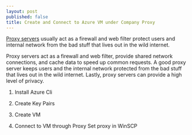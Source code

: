 ```yaml
---
layout: post
published: false
title: Create and Connect to Azure VM under Company Proxy
---
```

[Proxy servers](https://en.wikipedia.org/wiki/Proxy_server) usually act as a firewall and web filter protect users and internal network from the bad stuff that lives out in the wild internet. 

Proxy servers act as a firewall and web filter, provide shared network connections, and cache data to speed up common requests. A good proxy server keeps users and the internal network protected from the bad stuff that lives out in the wild internet. Lastly, proxy servers can provide a high level of privacy.

1. Install Azure Cli
   
2. Create Key Pairs

3. Create VM

4. Connect to VM through Proxy
   Set proxy in WinSCP
   

